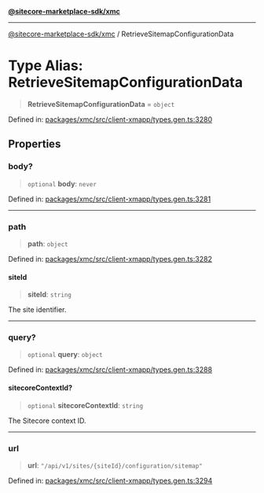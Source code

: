 [**@sitecore-marketplace-sdk/xmc**](../README.md)

***

[@sitecore-marketplace-sdk/xmc](../README.md) / RetrieveSitemapConfigurationData

# Type Alias: RetrieveSitemapConfigurationData

> **RetrieveSitemapConfigurationData** = `object`

Defined in: [packages/xmc/src/client-xmapp/types.gen.ts:3280](https://github.com/Sitecore/sitecore-marketplace-sdk/blob/af886e6134b8d1079ef5b8ef70b7eb2f1d9c8aeb/packages/xmc/src/client-xmapp/types.gen.ts#L3280)

## Properties

### body?

> `optional` **body**: `never`

Defined in: [packages/xmc/src/client-xmapp/types.gen.ts:3281](https://github.com/Sitecore/sitecore-marketplace-sdk/blob/af886e6134b8d1079ef5b8ef70b7eb2f1d9c8aeb/packages/xmc/src/client-xmapp/types.gen.ts#L3281)

***

### path

> **path**: `object`

Defined in: [packages/xmc/src/client-xmapp/types.gen.ts:3282](https://github.com/Sitecore/sitecore-marketplace-sdk/blob/af886e6134b8d1079ef5b8ef70b7eb2f1d9c8aeb/packages/xmc/src/client-xmapp/types.gen.ts#L3282)

#### siteId

> **siteId**: `string`

The site identifier.

***

### query?

> `optional` **query**: `object`

Defined in: [packages/xmc/src/client-xmapp/types.gen.ts:3288](https://github.com/Sitecore/sitecore-marketplace-sdk/blob/af886e6134b8d1079ef5b8ef70b7eb2f1d9c8aeb/packages/xmc/src/client-xmapp/types.gen.ts#L3288)

#### sitecoreContextId?

> `optional` **sitecoreContextId**: `string`

The Sitecore context ID.

***

### url

> **url**: `"/api/v1/sites/{siteId}/configuration/sitemap"`

Defined in: [packages/xmc/src/client-xmapp/types.gen.ts:3294](https://github.com/Sitecore/sitecore-marketplace-sdk/blob/af886e6134b8d1079ef5b8ef70b7eb2f1d9c8aeb/packages/xmc/src/client-xmapp/types.gen.ts#L3294)
